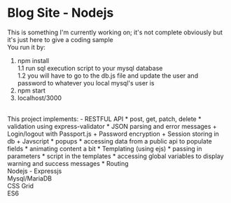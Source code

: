 # Blog Site - Nodejs
This is something I'm currently working on; it's not complete obviously but it's just here to give a coding sample<br>
You run it by:<br>
1.  npm install<br>
1.1 run sql execution script to your mysql database<br>
1.2 you will have to go to the db.js file and update the user and password to whatever you local mysql's user is <br>
2.  npm start<br>
3.  localhost/3000<br>
<br>
This project implements:
- RESTFUL API 
     * post, get, patch, delete 
     * validation using express-validator
     * JSON parsing and error messages
+ Login/logout with Passport.js
+ Password encryption
+ Session storing in db
+ Javscript
     * popups
     * accessing data from a public api to populate fields
     * animating content a bit
  * Templating (using ejs)
     * passing in parameters
     * script in the templates
     * accessing global variables to display warning and success messages
  * Routing
<br>
Nodejs - Expressjs<br>
Mysql/MariaDB<br>
CSS Grid<br>
ES6
